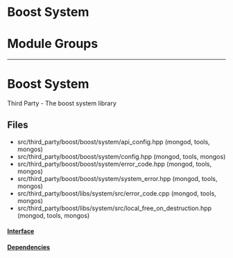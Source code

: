 # Boost System

# Module Groups

-------------

# Boost System
Third Party - The boost system library

## Files
- src/third\_party/boost/boost/system/api\_config.hpp   (mongod, tools, mongos)
- src/third\_party/boost/boost/system/config.hpp   (mongod, tools, mongos)
- src/third\_party/boost/boost/system/error\_code.hpp   (mongod, tools, mongos)
- src/third\_party/boost/boost/system/system\_error.hpp   (mongod, tools, mongos)
- src/third\_party/boost/libs/system/src/error\_code.cpp   (mongod, tools, mongos)
- src/third\_party/boost/libs/system/src/local\_free\_on\_destruction.hpp   (mongod, tools, mongos)

#### [Interface](interface/0)

#### [Dependencies](dependencies/0)
